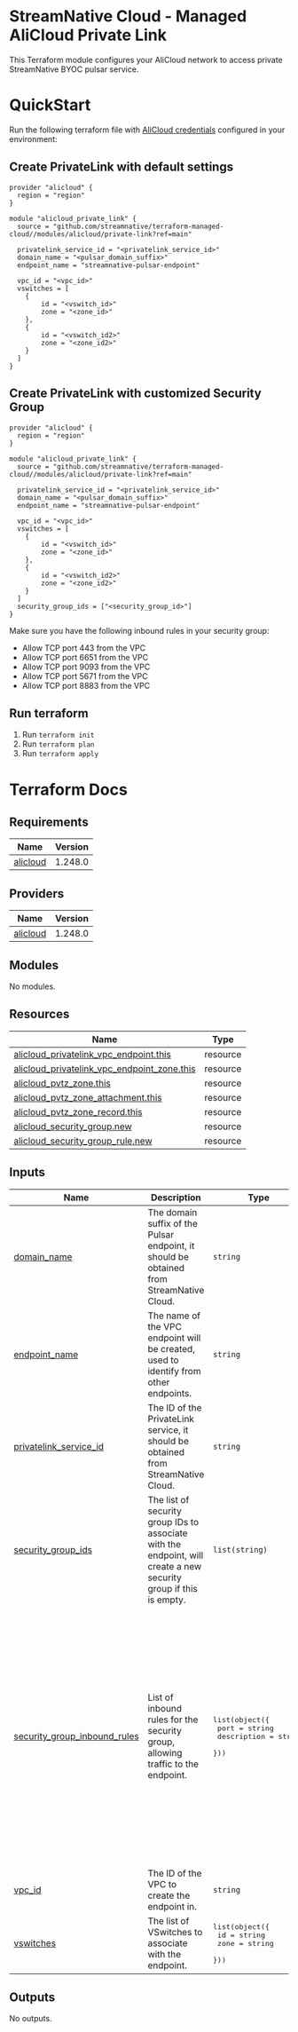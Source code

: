 # StreamNative Cloud - Managed AliCloud Private Link

This Terraform module configures your AliCloud network to access private StreamNative BYOC pulsar service.

# QuickStart

Run the following terraform file with [AliCloud credentials](https://registry.terraform.io/providers/aliyun/alicloud/latest/docs#authentication) configured in your environment:

## Create PrivateLink with default settings

```hcl
provider "alicloud" {
  region = "region"
}

module "alicloud_private_link" {
  source = "github.com/streamnative/terraform-managed-cloud//modules/alicloud/private-link?ref=main"

  privatelink_service_id = "<privatelink_service_id>"
  domain_name = "<pulsar_domain_suffix>"
  endpoint_name = "streamnative-pulsar-endpoint"

  vpc_id = "<vpc_id>"
  vswitches = [
    {
        id = "<vswitch_id>"
        zone = "<zone_id>"
    },
    {
        id = "<vswitch_id2>"
        zone = "<zone_id2>"
    }
  ]
}
```

## Create PrivateLink with customized Security Group

```hcl
provider "alicloud" {
  region = "region"
}

module "alicloud_private_link" {
  source = "github.com/streamnative/terraform-managed-cloud//modules/alicloud/private-link?ref=main"

  privatelink_service_id = "<privatelink_service_id>"
  domain_name = "<pulsar_domain_suffix>"
  endpoint_name = "streamnative-pulsar-endpoint"

  vpc_id = "<vpc_id>"
  vswitches = [
    {
        id = "<vswitch_id>"
        zone = "<zone_id>"
    },
    {
        id = "<vswitch_id2>"
        zone = "<zone_id2>"
    }
  ]
  security_group_ids = ["<security_group_id>"]
}
```

Make sure you have the following inbound rules in your security group:

- Allow TCP port 443 from the VPC
- Allow TCP port 6651 from the VPC
- Allow TCP port 9093 from the VPC
- Allow TCP port 5671 from the VPC
- Allow TCP port 8883 from the VPC

## Run terraform

1. Run `terraform init`
2. Run `terraform plan`
3. Run `terraform apply`

# Terraform Docs

## Requirements

| Name                                                                  | Version |
| --------------------------------------------------------------------- | ------- |
| <a name="requirement_alicloud"></a> [alicloud](#requirement_alicloud) | 1.248.0 |

## Providers

| Name                                                            | Version |
| --------------------------------------------------------------- | ------- |
| <a name="provider_alicloud"></a> [alicloud](#provider_alicloud) | 1.248.0 |

## Modules

No modules.

## Resources

| Name                                                                                                                                                           | Type     |
| -------------------------------------------------------------------------------------------------------------------------------------------------------------- | -------- |
| [alicloud_privatelink_vpc_endpoint.this](https://registry.terraform.io/providers/hashicorp/alicloud/1.248.0/docs/resources/privatelink_vpc_endpoint)           | resource |
| [alicloud_privatelink_vpc_endpoint_zone.this](https://registry.terraform.io/providers/hashicorp/alicloud/1.248.0/docs/resources/privatelink_vpc_endpoint_zone) | resource |
| [alicloud_pvtz_zone.this](https://registry.terraform.io/providers/hashicorp/alicloud/1.248.0/docs/resources/pvtz_zone)                                         | resource |
| [alicloud_pvtz_zone_attachment.this](https://registry.terraform.io/providers/hashicorp/alicloud/1.248.0/docs/resources/pvtz_zone_attachment)                   | resource |
| [alicloud_pvtz_zone_record.this](https://registry.terraform.io/providers/hashicorp/alicloud/1.248.0/docs/resources/pvtz_zone_record)                           | resource |
| [alicloud_security_group.new](https://registry.terraform.io/providers/hashicorp/alicloud/1.248.0/docs/resources/security_group)                                | resource |
| [alicloud_security_group_rule.new](https://registry.terraform.io/providers/hashicorp/alicloud/1.248.0/docs/resources/security_group_rule)                      | resource |

## Inputs

| Name                                                                                                                  | Description                                                                                                       | Type                                                                        | Default                                                                                                                                                                                                                                                                                                                                                                                                                                                                                                  | Required |
| --------------------------------------------------------------------------------------------------------------------- | ----------------------------------------------------------------------------------------------------------------- | --------------------------------------------------------------------------- | -------------------------------------------------------------------------------------------------------------------------------------------------------------------------------------------------------------------------------------------------------------------------------------------------------------------------------------------------------------------------------------------------------------------------------------------------------------------------------------------------------- | :------: |
| <a name="input_domain_name"></a> [domain_name](#input_domain_name)                                                    | The domain suffix of the Pulsar endpoint, it should be obtained from StreamNative Cloud.                          | `string`                                                                    | n/a                                                                                                                                                                                                                                                                                                                                                                                                                                                                                                      |   yes    |
| <a name="input_endpoint_name"></a> [endpoint_name](#input_endpoint_name)                                              | The name of the VPC endpoint will be created, used to identify from other endpoints.                              | `string`                                                                    | `"streamnative-pulsar-endpoint"`                                                                                                                                                                                                                                                                                                                                                                                                                                                                         |    no    |
| <a name="input_privatelink_service_id"></a> [privatelink_service_id](#input_privatelink_service_id)                   | The ID of the PrivateLink service, it should be obtained from StreamNative Cloud.                                 | `string`                                                                    | n/a                                                                                                                                                                                                                                                                                                                                                                                                                                                                                                      |   yes    |
| <a name="input_security_group_ids"></a> [security_group_ids](#input_security_group_ids)                               | The list of security group IDs to associate with the endpoint, will create a new security group if this is empty. | `list(string)`                                                              | `[]`                                                                                                                                                                                                                                                                                                                                                                                                                                                                                                     |    no    |
| <a name="input_security_group_inbound_rules"></a> [security_group_inbound_rules](#input_security_group_inbound_rules) | List of inbound rules for the security group, allowing traffic to the endpoint.                                   | <pre>list(object({<br> port = string<br> description = string<br> }))</pre> | <pre>[<br> {<br> "description": "Allow HTTPS traffic to the endpoint",<br> "port": "443/443"<br> },<br> {<br> "description": "Allow Pulsar traffic to the endpoint",<br> "port": "6651/6651"<br> },<br> {<br> "description": "Allow Kafka traffic to the endpoint",<br> "port": "9093/9093"<br> },<br> {<br> "description": "Allow AMQP traffic to the endpoint",<br> "port": "5671/5671"<br> },<br> {<br> "description": "Allow MQTT traffic to the endpoint",<br> "port": "8883/8883"<br> }<br>]</pre> |    no    |
| <a name="input_vpc_id"></a> [vpc_id](#input_vpc_id)                                                                   | The ID of the VPC to create the endpoint in.                                                                      | `string`                                                                    | n/a                                                                                                                                                                                                                                                                                                                                                                                                                                                                                                      |   yes    |
| <a name="input_vswitches"></a> [vswitches](#input_vswitches)                                                          | The list of VSwitches to associate with the endpoint.                                                             | <pre>list(object({<br> id = string<br> zone = string<br> }))</pre>          | n/a                                                                                                                                                                                                                                                                                                                                                                                                                                                                                                      |   yes    |

## Outputs

No outputs.
